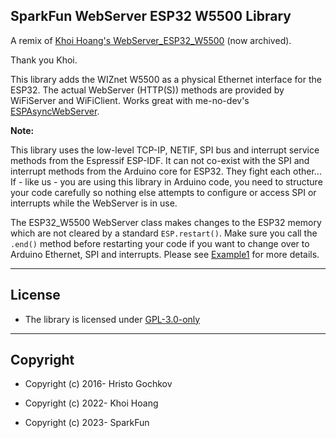 ## SparkFun WebServer ESP32 W5500 Library

A remix of [Khoi Hoang's WebServer_ESP32_W5500](https://github.com/khoih-prog/WebServer_ESP32_W5500) (now archived).

Thank you Khoi.

This library adds the WIZnet W5500 as a physical Ethernet interface for the ESP32. The actual WebServer (HTTP(S)) methods are provided by WiFiServer and WiFiClient. Works great with me-no-dev's [ESPAsyncWebServer](https://github.com/me-no-dev/ESPAsyncWebServer).

**Note:**

This library uses the low-level TCP-IP, NETIF, SPI bus and interrupt service methods from the Espressif ESP-IDF. It can not co-exist with the SPI and interrupt methods from the Arduino core for ESP32.
They fight each other... If - like us - you are using this library in Arduino code, you need to structure your code carefully so nothing else attempts to configure or access SPI or interrupts while the WebServer is in use.

The ESP32_W5500 WebServer class makes changes to the ESP32 memory which are not cleared by a standard ```ESP.restart()```. Make sure you call the ```.end()``` method before restarting your code if you want to change over to Arduino Ethernet, SPI and interrupts. Please see [Example1](https://github.com/sparkfun/SparkFun_WebServer_ESP32_W5500/blob/main/examples/Example1_AsyncWebServer/Example1_AsyncWebServer.ino) for more details.

---

## License

- The library is licensed under [GPL-3.0-only](https://github.com/sparkfun/SparkFun_WebServer_ESP32_W5500/blob/main/LICENSE)

---

## Copyright

- Copyright (c) 2016- Hristo Gochkov

- Copyright (c) 2022- Khoi Hoang

- Copyright (c) 2023- SparkFun
